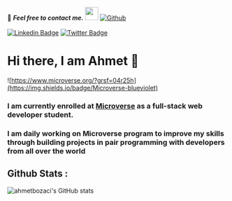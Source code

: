  <!--
## Complete list of github markdown emoji markup
https://gist.github.com/rxaviers/7360908
## technologies Icons 
https://simpleicons.org/
-->
 
 📝 ***Feel free to contact me.*** <img src="https://media.giphy.com/media/WUlplcMpOCEmTGBtBW/giphy.gif" width="30">  [![Github](https://img.shields.io/github/followers/ahmetbozaci?label=Follow%20Me&style=social)](https://github.com/ahmetbozaci)
 <br>
 <br>
 [![Linkedin Badge](https://img.shields.io/badge/-Ahmet%20Bozacı-blue?style=flat-square&logo=Linkedin&logoColor=white&link=https://www.linkedin.com/in/ahmetbozaci/)](https://www.linkedin.com/in/ahmetbozaci/)
[![Twitter Badge](https://img.shields.io/badge/-@ahmtbozaci-1ca0f1?style=flat-square&labelColor=1ca0f1&logo=twitter&logoColor=white&link=https://twitter.com/ahmtbozaci)](https://twitter.com/ahmtbozaci)

 
 # Hi there, I am Ahmet 👋 
![https://www.microverse.org/?grsf=04r25h](https://img.shields.io/badge/Microverse-blueviolet)
<!-- Use banner
https://www.canva.com/create/banners/
-->
###  I am currently enrolled at [Microverse](https://www.microverse.org/?grsf=04r25h) as a full-stack web developer student.<br>
###  I am daily working on Microverse program to improve my skills through building projects in pair programming with developers from all over the world

  
  
 
## Github Stats : 
<!--
![GitHub Activity Graph](https://activity-graph.herokuapp.com/graph?username=ahmetbozaci) 
-->

![ahmetbozaci's GitHub stats](https://github-readme-stats.vercel.app/api?username=ahmetbozaci&show_icons=true&theme=vue-dark)
<!-- Themes https://github.com/anuraghazra/github-readme-stats/blob/master/themes/README.md -->

<!--
[![Top Langs](https://github-readme-stats.vercel.app/api/top-langs/?username=ahmetbozaci&theme=dracula)](https://github.com/ahmetbozaci/github-readme-stats)
-->



